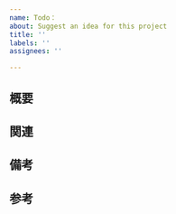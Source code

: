 ```yaml
---
name: Todo：
about: Suggest an idea for this project
title: ''
labels: ''
assignees: ''

---
```


## 概要



## 関連



## 備考



## 参考
